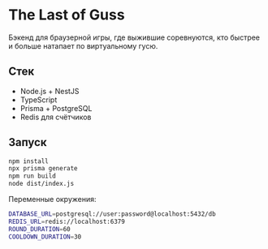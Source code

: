 # The Last of Guss

Бэкенд для браузерной игры, где выжившие соревнуются, кто быстрее и больше натапает по виртуальному гусю.

## Стек

- Node.js + NestJS
- TypeScript
- Prisma + PostgreSQL
- Redis для счётчиков

## Запуск

```bash
npm install
npx prisma generate
npm run build
node dist/index.js
```

Переменные окружения:

```bash
DATABASE_URL=postgresql://user:password@localhost:5432/db
REDIS_URL=redis://localhost:6379
ROUND_DURATION=60
COOLDOWN_DURATION=30
```
